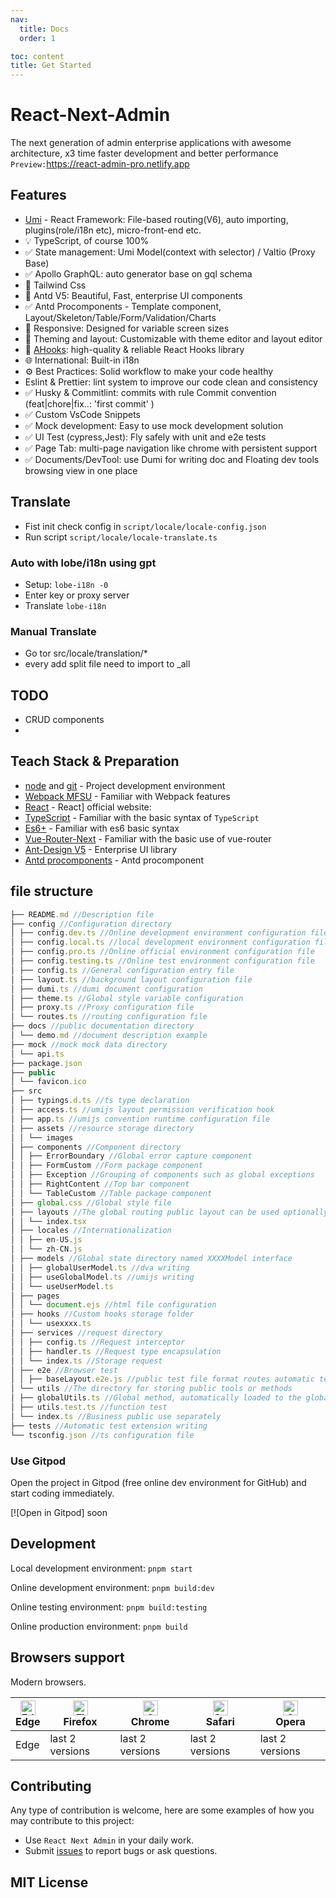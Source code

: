 ```yaml
---
nav:
  title: Docs
  order: 1

toc: content
title: Get Started
---
```


# React-Next-Admin

The next generation of admin enterprise applications with awesome architecture, x3 time faster development and better performance `Preview:`<https://react-admin-pro.netlify.app>

## Features

- [Umi](https://umijs.org/) - React Framework: File-based routing(V6), auto importing, plugins(role/i18n etc), micro-front-end etc.
- 💡 TypeScript, of course 100%
- ✅ State management: Umi Model(context with selector) / Valtio (Proxy Base)
- ✅ Apollo GraphQL: auto generator base on gql schema
- 🎨 Tailwind Css
- 💎 Antd V5: Beautiful, Fast, enterprise UI components
- ✅ Antd Procomponents - Template component, Layout/Skeleton/Table/Form/Validation/Charts
- 📱 Responsive: Designed for variable screen sizes
- 🎨 Theming and layout: Customizable with theme editor and layout editor
- 💎 [AHooks](https://ahooks.js.org/hooks): high-quality & reliable React Hooks library
- 🌐 International: Built-in i18n
- ⚙️ Best Practices: Solid workflow to make your code healthy
- Eslint & Prettier: lint system to improve our code clean and consistency
- ✅ Husky & Commitlint: commits with rule Commit convention (feat|chore|fix..: 'first commit' )
- ✅ Custom VsCode Snippets
- ✅ Mock development: Easy to use mock development solution
- ✅ UI Test (cypress,Jest): Fly safely with unit and e2e tests
- ✅ Page Tab: multi-page navigation like chrome with persistent support
- ✅ Documents/DevTool: use Dumi for writing doc and Floating dev tools browsing view in one place

## Translate

- Fist init check config in `script/locale/locale-config.json`
- Run script `script/locale/locale-translate.ts`

### Auto with lobe/i18n using gpt

- Setup: `lobe-i18n -0`
- Enter key or proxy server
- Translate `lobe-i18n`

### Manual Translate

- Go tor src/locale/translation/\*
- every add split file need to import to \_all

## TODO

- CRUD components
-

## Teach Stack & Preparation

- [node](http://nodejs.org/) and [git](https://git-scm.com/) - Project development environment
- [Webpack MFSU](https://umijs.org/blog/mfsu-faster-than-vite) - Familiar with Webpack features
- [React](https://reactjs.org) - React] official website:
- [TypeScript](https://www.typescriptlang.org/) - Familiar with the basic syntax of `TypeScript`
- [Es6+](http://es6.ruanyifeng.com/) - Familiar with es6 basic syntax
- [Vue-Router-Next](https://next.router.vuejs.org/) - Familiar with the basic use of vue-router
- [Ant-Design V5](https://ant.design) - Enterprise UI library
- [Antd procomponents](https://procomponents.ant.design/) - Antd procomponent

## file structure

```ts
├── README.md //Description file
├── config //Configuration directory
│ ├── config.dev.ts //Online development environment configuration file
│ ├── config.local.ts //local development environment configuration file
│ ├── config.pro.ts //Online official environment configuration file
│ ├── config.testing.ts //Online test environment configuration file
│ ├── config.ts //General configuration entry file
│ ├── layout.ts //background layout configuration file
│ ├── dumi.ts //dumi document configuration
│ ├── theme.ts //Global style variable configuration
│ ├── proxy.ts //Proxy configuration file
│ └── routes.ts //routing configuration file
├── docs //public documentation directory
│ └── demo.md //document description example
├── mock //mock mock data directory
│ └── api.ts
├── package.json
├── public
│ └── favicon.ico
├── src
│ ├── typings.d.ts //ts type declaration
│ ├── access.ts //umijs layout permission verification hook
│ ├── app.ts //umijs convention runtime configuration file
│ ├── assets //resource storage directory
│ │ └── images
│ ├── components //Component directory
│ │ ├── ErrorBoundary //Global error capture component
│ │ ├── FormCustom //Form package component
│ │ ├── Exception //Grouping of components such as global exceptions
│ │ ├── RightContent //Top bar component
│ │ └── TableCustom //Table package component
│ ├── global.css //Global style file
│ ├── layouts //The global routing public layout can be used optionally
│ │ └── index.tsx
│ ├── locales //Internationalization
│ │ ├── en-US.js
│ │ └── zh-CN.js
│ ├── models //Global state directory named XXXXModel interface
│ │ ├── globalUserModel.ts //dva writing
│ │ ├── useGlobalModel.ts //umijs writing
│ │ └── useUserModel.ts
│ ├── pages
│ │ └── document.ejs //html file configuration
│ ├── hooks //Custom hooks storage folder
│ │ └── usexxxx.ts
│ ├── services //request directory
│ │ ├── config.ts //Request interceptor
│ │ ├── handler.ts //Request type encapsulation
│ │ └── index.ts //Storage request
│ ├── e2e //Browser test
│ │ ├── baseLayout.e2e.js //public test file format routes automatic test page
│ └── utils //The directory for storing public tools or methods
│ ├── globalUtils.ts //Global method, automatically loaded to the global when webpack compiles
│ ├── utils.test.ts //function test
│ └── index.ts //Business public use separately
├── tests //Automatic test extension writing
└── tsconfig.json //ts configuration file
```

### Use Gitpod

Open the project in Gitpod (free online dev environment for GitHub) and start coding immediately.

[![Open in Gitpod] soon

## Development

Local development environment: `pnpm start`

Online development environment: `pnpm build:dev`

Online testing environment: `pnpm build:testing`

Online production environment: `pnpm build`

## Browsers support

Modern browsers.

| [<img src="https://raw.githubusercontent.com/alrra/browser-logos/master/src/edge/edge_48x48.png" alt="Edge" width="24px" height="24px" />](http://godban.github.io/browsers-support-badges/)</br>Edge | [<img src="https://raw.githubusercontent.com/alrra/browser-logos/master/src/firefox/firefox_48x48.png" alt="Firefox" width="24px" height="24px" />](http://godban.github.io/browsers-support-badges/)</br>Firefox | [<img src="https://raw.githubusercontent.com/alrra/browser-logos/master/src/chrome/chrome_48x48.png" alt="Chrome" width="24px" height="24px" />](http://godban.github.io/browsers-support-badges/)</br>Chrome | [<img src="https://raw.githubusercontent.com/alrra/browser-logos/master/src/safari/safari_48x48.png" alt="Safari" width="24px" height="24px" />](http://godban.github.io/browsers-support-badges/)</br>Safari | [<img src="https://raw.githubusercontent.com/alrra/browser-logos/master/src/opera/opera_48x48.png" alt="Opera" width="24px" height="24px" />](http://godban.github.io/browsers-support-badges/)</br>Opera |
| --- | --- | --- | --- | --- |
| Edge | last 2 versions | last 2 versions | last 2 versions | last 2 versions |

## Contributing

Any type of contribution is welcome, here are some examples of how you may contribute to this project:

- Use `React Next Admin` in your daily work.
- Submit [issues](https://github.com/next-dev-team/react-next-admin/issues) to report bugs or ask questions.

## MIT License
